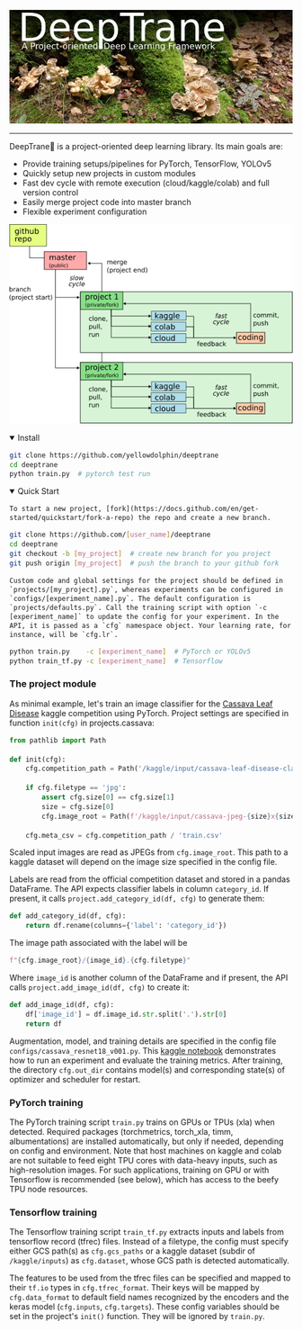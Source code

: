 ![DeepTrane Logo](docs/readme_logo.png)

--------------------------------------------------------------------------------

DeepTrane🎷 is a project-oriented deep learning library. Its main goals are:
- Provide training setups/pipelines for PyTorch, TensorFlow, YOLOv5
- Quickly setup new projects in custom modules
- Fast dev cycle with remote execution (cloud/kaggle/colab) and full version control
- Easily merge project code into master branch
- Flexible experiment configuration

![Dev Scheme](docs/po_scheme.png)

<details open>
	<summary>Install</summary>

```bash
git clone https://github.com/yellowdolphin/deeptrane
cd deeptrane
python train.py  # pytorch test run
```

</details>

<details open>
	<summary>Quick Start</summary>

	To start a new project, [fork](https://docs.github.com/en/get-started/quickstart/fork-a-repo) the repo and create a new branch.

```bash
git clone https://github.com/[user_name]/deeptrane
cd deeptrane
git checkout -b [my_project]  # create new branch for you project
git push origin [my_project]  # push the branch to your github fork
```

	Custom code and global settings for the project should be defined in `projects/[my_project].py`, whereas experiments can be configured in `configs/[experiment_name].py`. The default configuration is `projects/defaults.py`. Call the training script with option `-c [experiment_name]` to update the config for your experiment. In the API, it is passed as a `cfg` namespace object. Your learning rate, for instance, will be `cfg.lr`.

```bash
python train.py    -c [experiment_name]  # PyTorch or YOLOv5
python train_tf.py -c [experiment_name]  # Tensorflow
```

### The project module

As minimal example, let's train an image classifier for the [Cassava Leaf Disease](https://www.kaggle.com/competitions/cassava-leaf-disease-classification) kaggle competition using PyTorch. Project settings are specified in function `init(cfg)` in projects.cassava:

```python
from pathlib import Path

def init(cfg):
    cfg.competition_path = Path('/kaggle/input/cassava-leaf-disease-classification')

    if cfg.filetype == 'jpg':
        assert cfg.size[0] == cfg.size[1]
        size = cfg.size[0]
        cfg.image_root = Path(f'/kaggle/input/cassava-jpeg-{size}x{size}/kaggle/train_images_jpeg')

    cfg.meta_csv = cfg.competition_path / 'train.csv'
```

Scaled input images are read as JPEGs from `cfg.image_root`. This path to a kaggle dataset will depend on the image size specified in the config file. 

Labels are read from the official competition dataset and stored in a pandas DataFrame. The API expects classifier labels in column `category_id`. If present, it calls `project.add_category_id(df, cfg)` to generate them:

```python
def add_category_id(df, cfg):
    return df.rename(columns={'label': 'category_id'})

```

The image path associated with the label will be 

```python 
f"{cfg.image_root}/{image_id}.{cfg.filetype}"
```

Where `image_id` is another column of the DataFrame and if present, the API calls `project.add_image_id(df, cfg)` to create it:

```python 
def add_image_id(df, cfg):
    df['image_id'] = df.image_id.str.split('.').str[0]
    return df
```

Augmentation, model, and training details are specified in the config file `configs/cassava_resnet18_v001.py`. This [kaggle notebook](https://www.kaggle.com/code/greendolphin/cassava-deeptrane) demonstrates how to run an experiment and evaluate the training metrics. After training, the directory `cfg.out_dir` contains model(s) and corresponding state(s) of optimizer and scheduler for restart.

### PyTorch training

The PyTorch training script `train.py` trains on GPUs or TPUs (xla) when detected. Required packages (torchmetrics, torch_xla, timm, albumentations) are installed automatically, but only if needed, depending on config and environment. Note that host machines on kaggle and colab are not suitable to feed eight TPU cores with data-heavy inputs, such as high-resolution images. For such applications, training on GPU or with Tensorflow is recommended (see below), which has access to the beefy TPU node resources.

### Tensorflow training

The Tensorflow training script `train_tf.py` extracts inputs and labels from tensorflow record (tfrec) files. Instead of a filetype, the config must specify either GCS path(s) as `cfg.gcs_paths` or a kaggle dataset (subdir of `/kaggle/inputs`) as `cfg.dataset`, whose GCS path is detected automatically. 

The features to be used from the tfrec files can be specified and mapped to their `tf.io` types in `cfg.tfrec_format`. Their keys will be mapped by `cfg.data_format` to default field names recognized by the encoders and the keras model (`cfg.inputs`, `cfg.targets`). These config variables should be set in the project's `init()` function. They will be ignored by `train.py`.

</details>
